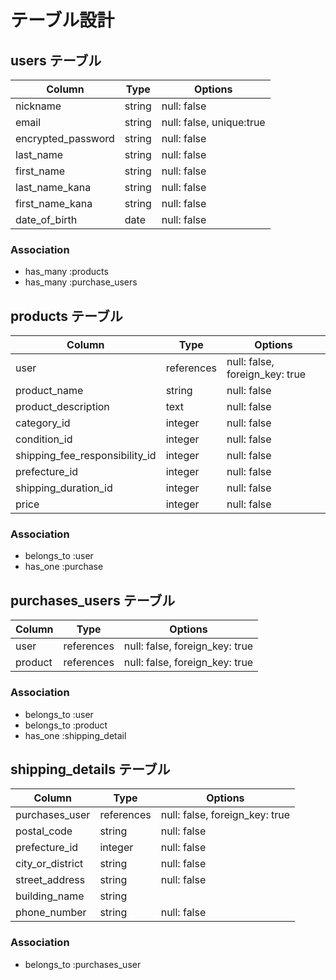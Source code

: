 # テーブル設計

## users テーブル

| Column                  | Type   | Options                  |
| ----------------------- | ------ | ------------------------ |
| nickname                | string | null: false              |
| email                   | string | null: false, unique:true |
| encrypted_password      | string | null: false              |
| last_name               | string | null: false              |
| first_name              | string | null: false              |
| last_name_kana          | string | null: false              |
| first_name_kana         | string | null: false              |
| date_of_birth           | date   | null: false              |

### Association

- has_many :products
- has_many :purchase_users

## products テーブル

| Column                         | Type       | Options                        |
| ------------------------------ | ---------- | ------------------------------ |
| user                           | references | null: false, foreign_key: true |
| product_name                   | string     | null: false                    |
| product_description            | text       | null: false                    |
| category_id                    | integer    | null: false                    |
| condition_id                   | integer    | null: false                    |
| shipping_fee_responsibility_id | integer    | null: false                    |
| prefecture_id                  | integer    | null: false                    |
| shipping_duration_id           | integer    | null: false                    |
| price                          | integer    | null: false                    |


### Association

- belongs_to :user
- has_one :purchase

## purchases_users テーブル

| Column             | Type       | Options                        |
| ------------------ | ---------- | ------------------------------ |
| user               | references | null: false, foreign_key: true |
| product            | references | null: false, foreign_key: true |


### Association

- belongs_to :user
- belongs_to :product
- has_one :shipping_detail


## shipping_details テーブル
| Column             | Type       | Options                        |
| ------------------ | ---------- | ------------------------------ |
| purchases_user     | references | null: false, foreign_key: true |
| postal_code        | string     | null: false                    |
| prefecture_id      | integer    | null: false                    |
| city_or_district   | string     | null: false                    |
| street_address     | string     | null: false                    |
| building_name      | string     |                                |
| phone_number       | string     | null: false                    |

### Association

- belongs_to :purchases_user